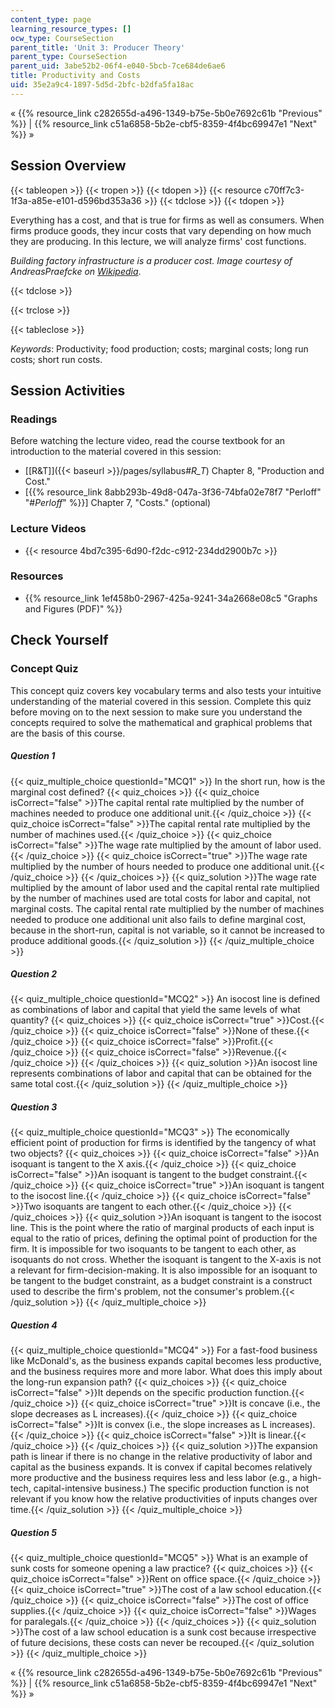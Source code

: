 ```yaml
---
content_type: page
learning_resource_types: []
ocw_type: CourseSection
parent_title: 'Unit 3: Producer Theory'
parent_type: CourseSection
parent_uid: 3abe52b2-06f4-e040-5bcb-7ce684de6ae6
title: Productivity and Costs
uid: 35e2a9c4-1897-5d5d-2bfc-b2dfa5fa18ac
---
```


« {{% resource_link c282655d-a496-1349-b75e-5b0e7692c61b "Previous" %}} | {{% resource_link c51a6858-5b2e-cbf5-8359-4f4bc69947e1 "Next" %}} »

Session Overview
----------------

{{< tableopen >}}
{{< tropen >}}
{{< tdopen >}}
{{< resource c70ff7c3-1f3a-a85e-e101-d596bd353a36 >}}
{{< tdclose >}}
{{< tdopen >}}


Everything has a cost, and that is true for firms as well as consumers. When firms produce goods, they incur costs that vary depending on how much they are producing. In this lecture, we will analyze firms' cost functions.

_Building factory infrastructure is a producer cost. Image courtesy of AndreasPraefcke on_ [_Wikipedia_](http://en.wikipedia.org/wiki/File:Wolfsburg_VW-Werk.jpg).


{{< tdclose >}}

{{< trclose >}}

{{< tableclose >}}

_Keywords_: Productivity; food production; costs; marginal costs; long run costs; short run costs.

Session Activities
------------------

### Readings

Before watching the lecture video, read the course textbook for an introduction to the material covered in this session:

*   [\[R&T\]]({{< baseurl >}}/pages/syllabus#_R_T_) Chapter 8, "Production and Cost."
*   \[{{% resource_link 8abb293b-49d8-047a-3f36-74bfa02e78f7 "Perloff" "#_Perloff_" %}}\] Chapter 7, "Costs." (optional)

### Lecture Videos

*   {{< resource 4bd7c395-6d90-f2dc-c912-234dd2900b7c >}}

### Resources

*   {{% resource_link 1ef458b0-2967-425a-9241-34a2668e08c5 "Graphs and Figures (PDF)" %}}

Check Yourself
--------------

### Concept Quiz

This concept quiz covers key vocabulary terms and also tests your intuitive understanding of the material covered in this session. Complete this quiz before moving on to the next session to make sure you understand the concepts required to solve the mathematical and graphical problems that are the basis of this course.

##### Question 1
 {{< quiz_multiple_choice questionId="MCQ1" >}} In the short run, how is the marginal cost defined? {{< quiz_choices >}} {{< quiz_choice isCorrect="false" >}}The capital rental rate multiplied by the number of machines needed to produce one additional unit.{{< /quiz_choice >}} {{< quiz_choice isCorrect="false" >}}The capital rental rate multiplied by the number of machines used.{{< /quiz_choice >}} {{< quiz_choice isCorrect="false" >}}The wage rate multiplied by the amount of labor used.{{< /quiz_choice >}} {{< quiz_choice isCorrect="true" >}}The wage rate multiplied by the number of hours needed to produce one additional unit.{{< /quiz_choice >}} {{< /quiz_choices >}} {{< quiz_solution >}}The wage rate multiplied by the amount of labor used and the capital rental rate multiplied by the number of machines used are total costs for labor and capital, not marginal costs. The capital rental rate multiplied by the number of machines needed to produce one additional unit also fails to define marginal cost, because in the short-run, capital is not variable, so it cannot be increased to produce additional goods.{{< /quiz_solution >}} {{< /quiz_multiple_choice >}}
##### Question 2
 {{< quiz_multiple_choice questionId="MCQ2" >}} An isocost line is defined as combinations of labor and capital that yield the same levels of what quantity? {{< quiz_choices >}} {{< quiz_choice isCorrect="true" >}}Cost.{{< /quiz_choice >}} {{< quiz_choice isCorrect="false" >}}None of these.{{< /quiz_choice >}} {{< quiz_choice isCorrect="false" >}}Profit.{{< /quiz_choice >}} {{< quiz_choice isCorrect="false" >}}Revenue.{{< /quiz_choice >}} {{< /quiz_choices >}} {{< quiz_solution >}}An isocost line represents combinations of labor and capital that can be obtained for the same total cost.{{< /quiz_solution >}} {{< /quiz_multiple_choice >}}
##### Question 3
 {{< quiz_multiple_choice questionId="MCQ3" >}} The economically efficient point of production for firms is identified by the tangency of what two objects? {{< quiz_choices >}} {{< quiz_choice isCorrect="false" >}}An isoquant is tangent to the X axis.{{< /quiz_choice >}} {{< quiz_choice isCorrect="false" >}}An isoquant is tangent to the budget constraint.{{< /quiz_choice >}} {{< quiz_choice isCorrect="true" >}}An isoquant is tangent to the isocost line.{{< /quiz_choice >}} {{< quiz_choice isCorrect="false" >}}Two isoquants are tangent to each other.{{< /quiz_choice >}} {{< /quiz_choices >}} {{< quiz_solution >}}An isoquant is tangent to the isocost line. This is the point where the ratio of marginal products of each input is equal to the ratio of prices, defining the optimal point of production for the firm. It is impossible for two isoquants to be tangent to each other, as isoquants do not cross. Whether the isoquant is tangent to the X-axis is not a relevant for firm-decision-making. It is also impossible for an isoquant to be tangent to the budget constraint, as a budget constraint is a construct used to describe the firm's problem, not the consumer's problem.{{< /quiz_solution >}} {{< /quiz_multiple_choice >}}
##### Question 4
 {{< quiz_multiple_choice questionId="MCQ4" >}} For a fast-food business like McDonald's, as the business expands capital becomes less productive, and the business requires more and more labor. What does this imply about the long-run expansion path? {{< quiz_choices >}} {{< quiz_choice isCorrect="false" >}}It depends on the specific production function.{{< /quiz_choice >}} {{< quiz_choice isCorrect="true" >}}It is concave (i.e., the slope decreases as L increases).{{< /quiz_choice >}} {{< quiz_choice isCorrect="false" >}}It is convex (i.e., the slope increases as L increases).{{< /quiz_choice >}} {{< quiz_choice isCorrect="false" >}}It is linear.{{< /quiz_choice >}} {{< /quiz_choices >}} {{< quiz_solution >}}The expansion path is linear if there is no change in the relative productivity of labor and capital as the business expands. It is convex if capital becomes relatively more productive and the business requires less and less labor (e.g., a high-tech, capital-intensive business.) The specific production function is not relevant if you know how the relative productivities of inputs changes over time.{{< /quiz_solution >}} {{< /quiz_multiple_choice >}}
##### Question 5
 {{< quiz_multiple_choice questionId="MCQ5" >}} What is an example of sunk costs for someone opening a law practice? {{< quiz_choices >}} {{< quiz_choice isCorrect="false" >}}Rent on office space.{{< /quiz_choice >}} {{< quiz_choice isCorrect="true" >}}The cost of a law school education.{{< /quiz_choice >}} {{< quiz_choice isCorrect="false" >}}The cost of office supplies.{{< /quiz_choice >}} {{< quiz_choice isCorrect="false" >}}Wages for paralegals.{{< /quiz_choice >}} {{< /quiz_choices >}} {{< quiz_solution >}}The cost of a law school education is a sunk cost because irrespective of future decisions, these costs can never be recouped.{{< /quiz_solution >}} {{< /quiz_multiple_choice >}}

« {{% resource_link c282655d-a496-1349-b75e-5b0e7692c61b "Previous" %}} | {{% resource_link c51a6858-5b2e-cbf5-8359-4f4bc69947e1 "Next" %}} »